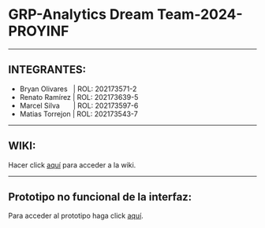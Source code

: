 # GRP-Analytics Dream Team-2024-PROYINF
***
## INTEGRANTES:
* Bryan Olivares &nbsp;&nbsp;| ROL: 202173571-2
* Renato Ramírez | ROL: 202173639-5
* Marcel Silva&nbsp;&nbsp;&nbsp;&nbsp;&nbsp;&nbsp;&nbsp;| ROL: 202173597-6
* Matias Torrejon | ROL: 202173543-7
***
## WIKI:
Hacer click [aquí](https://github.com/xReNatS/GRP-xx-2024-PROYINF/wiki) para acceder a la wiki.
***
## Prototipo no funcional de la interfaz:
Para acceder al prototipo haga click [aquí](https://drive.google.com/drive/folders/12ehyVg43Ym6FuP-r2PiIgXE5Mse-qME1?usp=sharing).

